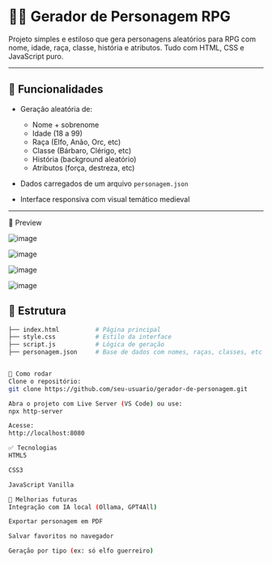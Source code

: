 # 🧙‍♂️ Gerador de Personagem RPG

Projeto simples e estiloso que gera personagens aleatórios para RPG com nome, idade, raça, classe, história e atributos. Tudo com HTML, CSS e JavaScript puro.

---

## 🎯 Funcionalidades

- Geração aleatória de:
  - Nome + sobrenome
  - Idade (18 a 99)
  - Raça (Elfo, Anão, Orc, etc)
  - Classe (Bárbaro, Clérigo, etc)
  - História (background aleatório)
  - Atributos (força, destreza, etc)

- Dados carregados de um arquivo `personagem.json`
- Interface responsiva com visual temático medieval

---

📸 Preview


![image](https://github.com/user-attachments/assets/1726580c-10ab-427a-a3e6-b32d9dbf9000)

![image](https://github.com/user-attachments/assets/572f6e81-319a-4552-9b30-7868bc73bdee)

![image](https://github.com/user-attachments/assets/b4e52398-0356-4ab8-b3ed-c6e0c6122296)

![image](https://github.com/user-attachments/assets/27669f0c-8884-41e9-8d38-f13a290c1015)


## 📁 Estrutura

```bash
├── index.html          # Página principal
├── style.css           # Estilo da interface
├── script.js           # Lógica de geração
├── personagem.json     # Base de dados com nomes, raças, classes, etc


🚀 Como rodar
Clone o repositório:
git clone https://github.com/seu-usuario/gerador-de-personagem.git

Abra o projeto com Live Server (VS Code) ou use:
npx http-server

Acesse:
http://localhost:8080

✅ Tecnologias
HTML5

CSS3

JavaScript Vanilla

🔮 Melhorias futuras
Integração com IA local (Ollama, GPT4All)

Exportar personagem em PDF

Salvar favoritos no navegador

Geração por tipo (ex: só elfo guerreiro)







